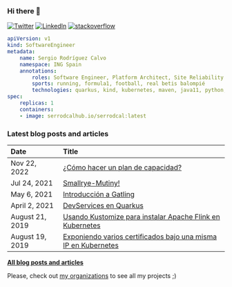 ### Hi there 👋

[![Twitter](https://img.shields.io/badge/Twitter-1DA1F2?style=flat&logo=Twitter&logoColor=white&link=https://twitter.com/sergio_7rc)](https://twitter.com/sergio_7rc)
[![LinkedIn](https://img.shields.io/badge/LinkedIn-0077B5?style=flat&logo=LinkedIn&logoColor=white&link=https://www.linkedin.com/in/sergio-rodr%C3%ADguez-calvo-38bb7997/)](https://www.linkedin.com/in/sergio-rodr%C3%ADguez-calvo-38bb7997/)
[![stackoverflow](https://img.shields.io/static/v1?style=flat-square&logo=stackoverflow&label=&message=StackOverflow&color=5b5b5b&labelColor=5b5b5b)](https://stackoverflow.com/users/4436650/sergio-rodr%c3%adguez-calvo)

```yaml
apiVersion: v1
kind: SoftwareEngineer
metadata:
    name: Sergio Rodríguez Calvo
    namespace: ING Spain
    annotations:
        roles: Software Engineer, Platform Architect, Site Reliability Engineer 
        sports: running, formula1, football, real betis balompié
        technologies: quarkus, kind, kubernetes, maven, java11, python, istio, azure devops, machine-learning, wso2, etc.
spec:
    replicas: 1
    containers:
    - image: serrodcalhub.io/serrodcal:latest   
```

### Latest blog posts and articles

| Date          | Title |
|:--------------|:------|
| Nov 22, 2022 | [¿Cómo hacer un plan de capacidad?](https://serrodcal.medium.com/c%C3%B3mo-hacer-un-plan-de-capacidad-79cbf07fda19) |
| Jul 24, 2021 | [Smallrye-Mutiny!](https://serrodcal.medium.com/smallrye-mutiny-f0ba91110186) |
| May 6, 2021 | [Introducción a Gatling](https://serrodcal.medium.com/introducci%C3%B3n-a-gatling-d742f8bde91a) |
| April 2, 2021 | [DevServices en Quarkus](https://serrodcal.medium.com/devservices-en-quarkus-5eb4b550dcad) |
| August 21, 2019 | [Usando Kustomize para instalar Apache Flink en Kubernetes](https://serrodcal.medium.com/usando-kustomize-para-instalar-apache-flink-en-kubernetes-9eb59a27b164) |
| August 19, 2019 | [Exponiendo varios certificados bajo una misma IP en Kubernetes](https://serrodcal.medium.com/exponiendo-varios-certificados-bajo-una-misma-ip-en-kubernetes-84bc63c08c68) |

[**All blog posts and articles**](https://serrodcal.medium.com/)

Please, check out [my organizations](https://github.com/settings/organizations) to see all my projects ;)

